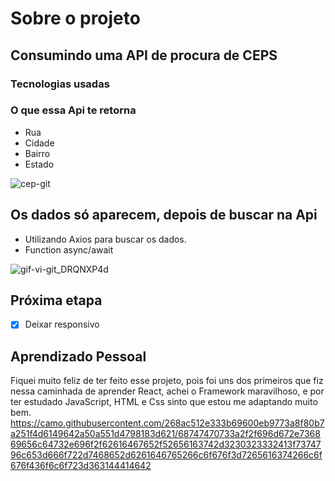 # Sobre o projeto

## Consumindo uma API de procura de CEPS

### Tecnologias usadas

### O que essa Api te retorna

* Rua
* Cidade
* Bairro
* Estado

![cep-git](https://user-images.githubusercontent.com/77819811/152691256-cdfc020a-92b2-497d-9509-924cbb505d29.png)

## Os dados só aparecem, depois de buscar na Api 

* Utilizando Axios para buscar os dados.
* Function async/await

![gif-vi-git_DRQNXP4d](https://user-images.githubusercontent.com/77819811/152691903-070208f7-9323-4f87-96fd-1b87f71cf8b2.gif)

## Próxima etapa

- [x] Deixar responsivo

## Aprendizado Pessoal

Fiquei muito feliz de ter feito esse projeto, pois foi uns dos primeiros que fiz nessa caminhada de aprender React, achei o Framework maravilhoso, e por ter estudado JavaScript, HTML e Css sinto que estou me adaptando muito bem.
https://camo.githubusercontent.com/268ac512e333b69600eb9773a8f80b7a251f4d6149642a50a551d4798183d621/68747470733a2f2f696d672e736869656c64732e696f2f62616467652f52656163742d3230323332413f7374796c653d666f722d7468652d6261646765266c6f676f3d7265616374266c6f676f436f6c6f723d363144414642
